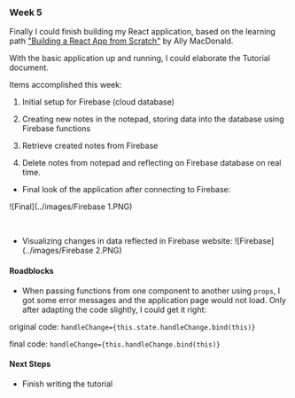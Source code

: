 
### Week 5

Finally I could finish building my React application, based on the learning path ["Building a React App from 
Scratch"](https://www.safaribooksonline.com/learning-paths/learning-path-building/9781491991794) by Ally MacDonald. <br>

With the basic application up and running, I could elaborate the Tutorial document.

Items accomplished this week: 

1. Initial setup for Firebase (cloud database)
 
2. Creating new notes in the notepad, storing data into the database using Firebase functions

3. Retrieve created notes from Firebase

4. Delete notes from notepad and reflecting on Firebase database on real time.

* Final look of the application after connecting to Firebase:
 
 ![Final](../images/Firebase 1.PNG)

<BR>
 
* Visualizing changes in data reflected in Firebase website:
 ![Firebase](../images/Firebase 2.PNG)

#### Roadblocks
 
* When passing functions from one component to another using `props`, I got some error messages and the application page would not load. Only after adapting the code slightly, I could get it right:

original code: `handleChange={this.state.handleChange.bind(this)}`

final code:  `handleChange={this.handleChange.bind(this)}`
 
 
#### Next Steps
 
* Finish writing the tutorial


